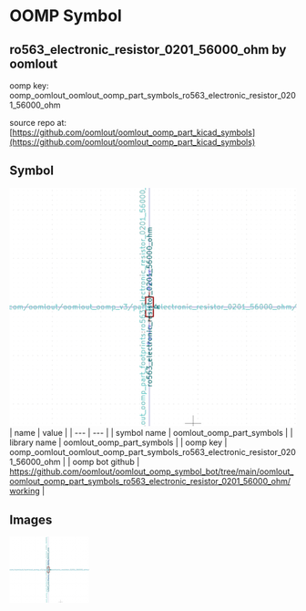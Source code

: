 # OOMP Symbol  
## ro563_electronic_resistor_0201_56000_ohm  by oomlout  
  
oomp key: oomp_oomlout_oomlout_oomp_part_symbols_ro563_electronic_resistor_0201_56000_ohm  
  
source repo at: [https://github.com/oomlout/oomlout_oomp_part_kicad_symbols](https://github.com/oomlout/oomlout_oomp_part_kicad_symbols)  
## Symbol  
  
[![working.png](working_600.png)](working.png)  
| name | value | 
| --- | --- | 
| symbol name | oomlout_oomp_part_symbols | 
| library name | oomlout_oomp_part_symbols | 
| oomp key | oomp_oomlout_oomlout_oomp_part_symbols_ro563_electronic_resistor_0201_56000_ohm | 
| oomp bot github | https://github.com/oomlout/oomlout_oomp_symbol_bot/tree/main/oomlout_oomlout_oomp_part_symbols_ro563_electronic_resistor_0201_56000_ohm/working | 
## Images  
  
[![working.png](working_140.png)](working.png)  
